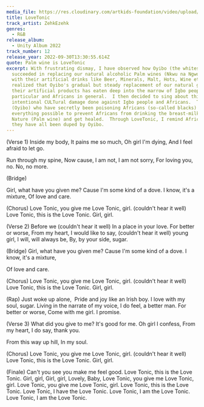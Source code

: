 ```yaml
---
media_file: https://res.cloudinary.com/artkids-foundation/video/upload/v1664797978/12._ZehkEzehk_-_LoveTonic_zqtizo.mp3
title: LoveTonic
track_artist: ZehkEzehk
genres:
  - R&B
release_album:
  - Unity Album 2022
track_number: 12
release_year: 2022-09-30T13:30:55.614Z
quote: Palm wine is LoveTonic
excerpt: With frustrating dismay, I have observed how Oyibo (the whites)
  succeeded in replacing our natural alcoholic Palm wines (Nkwu na Ngwo) drinks
  with their artificial drinks like Beer, Minerals, Malt, Hots, Wine etc.  I
  realized that Oyibo's gradual but steady replacement of our natural gifts with
  their artificial products has eaten deep into the marrow of Igbo people in
  particular and Africans in general.  I then decided to sing about this
  intentional CULTural damage done against Igbo people and Africans.  The whites
  (Oyibo) who have secretly been poisoning Africans (so-called blacks) did
  everything possible to prevent Africans from drinking the breast-milk of
  Nature (Palm wine) and get healed.  Through LoveTonic, I remind Africans that
  they have all been duped by Oyibo.
---
```

(Verse 1)
Inside my body,
It pains me so much,
Oh girl I'm dying,
And I feel afraid to let go.

Run through my spine,
Now cause,
I am not, I am not sorry,
For loving you, no.
No, no more.

(Bridge)

Girl, what have you given me?
Cause I'm some kind of a dove.
I know, it's a mixture,
Of love and care.

(Chorus)
Love Tonic, you give me Love Tonic, girl.
(couldn't hear it well)
Love Tonic, this is the Love Tonic.
Girl, girl.

(Verse 2)
Before we (couldn't hear it well)
In a place in your love.
For better or worse,
From my heart,
I would like to say,
(couldn't hear it well) young girl,
I will, will always be,
By, by your side, sugar.

(Bridge)
Girl, what have you given me?
Cause I'm some kind of a dove.
I know, it's a mixture,

Of love and care.

(Chorus)
Love Tonic, you give me Love Tonic, girl.
(couldn't hear it well)
Love Tonic, this is the Love Tonic.
Girl, girl.

(Rap)
Just woke up alone, 
Pride and joy like an Irish boy.
I love with my soul, sugar.
Living in the narrate of my voice,
I do feel, a better man.
For better or worse,
Come with me girl.
I promise.

(Verse 3)
What did you give to me?
It's good for me.
Oh girl I confess,
From my heart,
I do say, thank you.

From this way up hill,
In my soul.

(Chorus)
Love Tonic, you give me Love Tonic, girl.
(couldn't hear it well)
Love Tonic, this is the Love Tonic.
Girl, girl.

(Finale)
Can't you see you make me feel good.
Love Tonic, this is the Love Tonic.
Girl, girl,
Girl, girl,
Lovely,
Baby,
Love Tonic, you give me Love Tonic, girl.
Love Tonic, you give me Love Tonic, girl.
Love Tonic, this is the Love Tonic.
Love Tonic, I have the Love Tonic.
Love Tonic, I am the Love Tonic.
Love Tonic, I am the Love Tonic.
